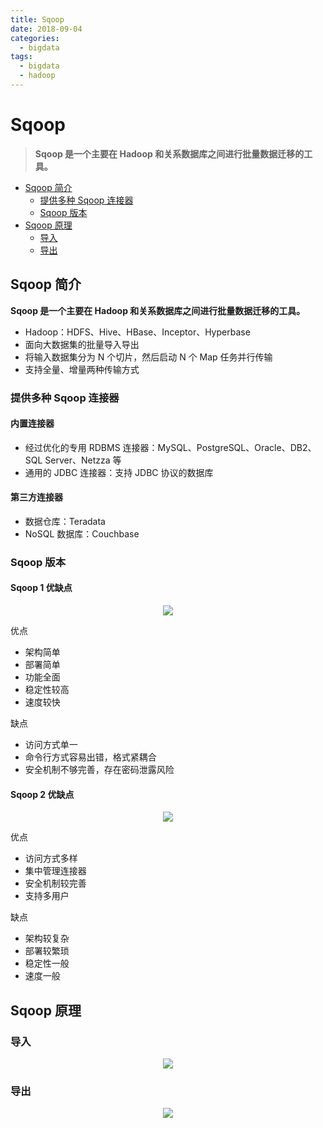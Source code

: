 ```yaml
---
title: Sqoop
date: 2018-09-04
categories:
  - bigdata
tags:
  - bigdata
  - hadoop
---
```


# Sqoop

> **Sqoop 是一个主要在 Hadoop 和关系数据库之间进行批量数据迁移的工具。**

<!-- TOC depthFrom:2 depthTo:3 -->

- [Sqoop 简介](#sqoop-简介)
    - [提供多种 Sqoop 连接器](#提供多种-sqoop-连接器)
    - [Sqoop 版本](#sqoop-版本)
- [Sqoop 原理](#sqoop-原理)
    - [导入](#导入)
    - [导出](#导出)

<!-- /TOC -->

## Sqoop 简介

**Sqoop 是一个主要在 Hadoop 和关系数据库之间进行批量数据迁移的工具。**

- Hadoop：HDFS、Hive、HBase、Inceptor、Hyperbase
- 面向大数据集的批量导入导出
- 将输入数据集分为 N 个切片，然后启动 N 个 Map 任务并行传输
- 支持全量、增量两种传输方式

### 提供多种 Sqoop 连接器

#### 内置连接器

- 经过优化的专用 RDBMS 连接器：MySQL、PostgreSQL、Oracle、DB2、SQL Server、Netzza 等
- 通用的 JDBC 连接器：支持 JDBC 协议的数据库

#### 第三方连接器

- 数据仓库：Teradata
- NoSQL 数据库：Couchbase

### Sqoop 版本

#### Sqoop 1 优缺点

<div align="center"><img src="https://gitee.com/turnon/images/raw/master/images/bigdata/Sqoop/sqoop-architecture.png"/></div>

优点

- 架构简单
- 部署简单
- 功能全面
- 稳定性较高
- 速度较快

缺点

- 访问方式单一
- 命令行方式容易出错，格式紧耦合
- 安全机制不够完善，存在密码泄露风险

#### Sqoop 2 优缺点

<div align="center"><img src="https://gitee.com/turnon/images/raw/master/images/bigdata/Sqoop/sqoop-v2-architecture.png"/></div>

优点

- 访问方式多样
- 集中管理连接器
- 安全机制较完善
- 支持多用户

缺点

- 架构较复杂
- 部署较繁琐
- 稳定性一般
- 速度一般

## Sqoop 原理

### 导入

<div align="center"><img src="https://gitee.com/turnon/images/raw/master/images/bigdata/Sqoop/sqoop-import.png"/></div>

### 导出

<div align="center"><img src="https://gitee.com/turnon/images/raw/master/images/bigdata/Sqoop/sqoop-export.png"/></div>
